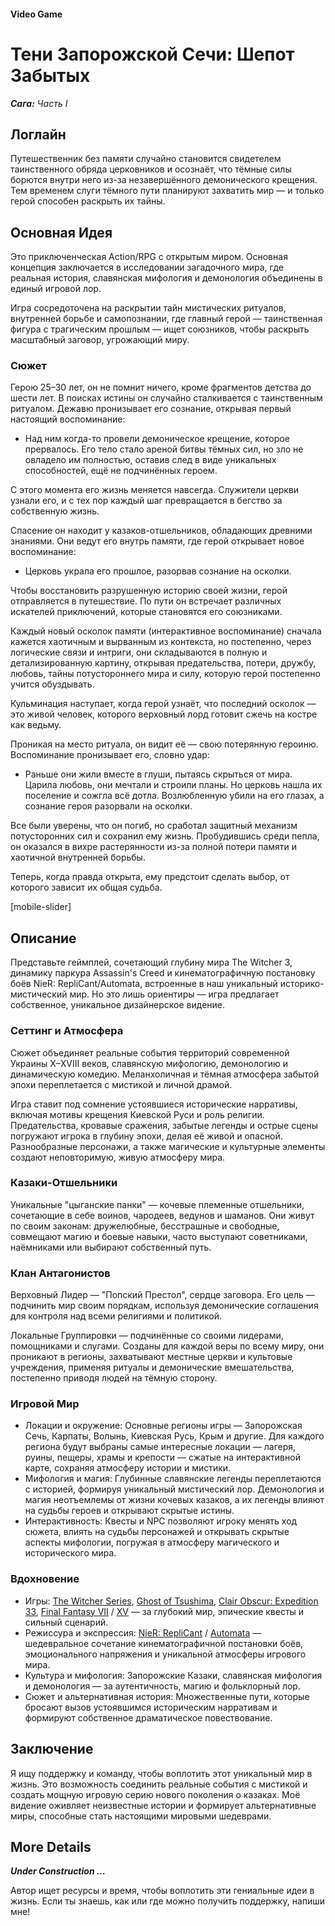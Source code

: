 #### Video Game

# Тени Запорожской Сечи: Шепот Забытых

***Сага:** Часть I*

## Логлайн

Путешественник без памяти случайно становится свидетелем таинственного обряда церковников и осознаёт, что тёмные силы борются внутри него из-за незавершённого демонического крещения. Тем временем слуги тёмного пути планируют захватить мир — и только герой способен раскрыть их тайны.

## Основная Идея

Это приключенческая Action/RPG с открытым миром. Основная концепция заключается в исследовании загадочного мира, где реальная история, славянская мифология и демонология объединены в единый игровой лор.

Игра сосредоточена на раскрытии тайн мистических ритуалов, внутренней борьбе и самопознании, где главный герой — таинственная фигура с трагическим прошлым — ищет союзников, чтобы раскрыть масштабный заговор, угрожающий миру.

### Сюжет

Герою 25–30 лет, он не помнит ничего, кроме фрагментов детства до шести лет. В поисках истины он случайно сталкивается с таинственным ритуалом. Дежавю пронизывает его сознание, открывая первый настоящий воспоминание:

- Над ним когда-то провели демоническое крещение, которое прервалось. Его тело стало ареной битвы тёмных сил, но зло не овладело им полностью, оставив след в виде уникальных способностей, ещё не подчинённых героем.

С этого момента его жизнь меняется навсегда. Служители церкви узнали его, и с тех пор каждый шаг превращается в бегство за собственную жизнь.

Спасение он находит у казаков-отшельников, обладающих древними знаниями. Они ведут его внутрь памяти, где герой открывает новое воспоминание:

- Церковь украла его прошлое, разорвав сознание на осколки.

Чтобы восстановить разрушенную историю своей жизни, герой отправляется в путешествие. По пути он встречает различных искателей приключений, которые становятся его союзниками.

Каждый новый осколок памяти (интерактивное воспоминание) сначала кажется хаотичным и вырванным из контекста, но постепенно, через логические связи и интриги, они складываются в полную и детализированную картину, открывая предательства, потери, дружбу, любовь, тайны потустороннего мира и силу, которую герой постепенно учится обуздывать.

Кульминация наступает, когда герой узнаёт, что последний осколок — это живой человек, которого верховный лорд готовит сжечь на костре как ведьму.

Проникая на место ритуала, он видит её — свою потерянную героиню. Воспоминание пронизывает его, словно удар:

- Раньше они жили вместе в глуши, пытаясь скрыться от мира. Царила любовь, они мечтали и строили планы. Но церковь нашла их поселение и сожгла всё дотла. Возлюбленную убили на его глазах, а сознание героя разорвали на осколки.

Все были уверены, что он погиб, но сработал защитный механизм потусторонних сил и сохранил ему жизнь. Пробудившись среди пепла, он оказался в вихре растерянности из-за полной потери памяти и хаотичной внутренней борьбы.

Теперь, когда правда открыта, ему предстоит сделать выбор, от которого зависит их общая судьба.

[mobile-slider]

## Описание

Представьте геймплей, сочетающий глубину мира The Witcher 3, динамику паркура Assassin's Creed и кинематографичную постановку боёв NieR: RepliCant/Automata, встроенные в наш уникальный историко-мистический мир. Но это лишь ориентиры — игра предлагает собственное, уникальное дизайнерское видение.

### Сеттинг и Атмосфера

Сюжет объединяет реальные события территорий современной Украины X–XVIII веков, славянскую мифологию, демонологию и динамическую комедию. Меланхоличная и тёмная атмосфера забытой эпохи переплетается с мистикой и личной драмой.

Игра ставит под сомнение устоявшиеся исторические нарративы, включая мотивы крещения Киевской Руси и роль религии. Предательства, кровавые сражения, забытые легенды и острые сцены погружают игрока в глубину эпохи, делая её живой и опасной. Разнообразные персонажи, а также магические и культурные элементы создают неповторимую, живую атмосферу мира.

### Казаки-Отшельники

Уникальные "цыганские панки" — кочевые племенные отшельники, сочетающие в себе воинов, чародеев, ведунов и шаманов. Они живут по своим законам: дружелюбные, бесстрашные и свободные, совмещают магию и боевые навыки, часто выступают советниками, наёмниками или выбирают собственный путь.

### Клан Антагонистов

Верховный Лидер — "Попский Престол", сердце заговора. Его цель — подчинить мир своим порядкам, используя демонические соглашения для контроля над всеми религиями и политикой.

Локальные Группировки — подчинённые со своими лидерами, помощниками и слугами. Созданы для каждой веры по всему миру, они проникают в регионы, захватывают местные церкви и культовые учреждения, применяя ритуалы и демонические вмешательства, постепенно приводя людей на тёмную сторону.

### Игровой Мир

- Локации и окружение: Основные регионы игры — Запорожская Сечь, Карпаты, Волынь, Киевская Русь, Крым и другие. Для каждого региона будут выбраны самые интересные локации — лагеря, руины, пещеры, храмы и крепости — сжатые на интерактивной карте, сохраняя атмосферу истории и мистики.
- Мифология и магия: Глубинные славянские легенды переплетаются с историей, формируя уникальный мистический лор. Демонология и магия неотъемлемы от жизни кочевых казаков, а их легенды влияют на судьбы героев и открывают скрытые истины.
- Интерактивность: Квесты и NPC позволяют игроку менять ход сюжета, влиять на судьбы персонажей и открывать скрытые аспекты мифологии, погружая в атмосферу магического и исторического мира.

### Вдохновение

- Игры: [The Witcher Series](https://www.thewitcher.com/ua/en/), [Ghost of Tsushima](https://store.steampowered.com/app/2215430/Ghost_of_Tsushima_DIRECTORS_CUT/), [Clair Obscur: Expedition 33](https://www.expedition33.com/), [Final Fantasy VII](https://store.steampowered.com/app/1462040/FINAL_FANTASY_VII_REMAKE_INTERGRADE/) / [XV](https://store.steampowered.com/app/637650/FINAL_FANTASY_XV_WINDOWS_EDITION/) — за глубокий мир, эпические квесты и сильный сценарий.
- Режиссура и экспрессия: [NieR: RepliCant](https://store.steampowered.com/app/1113560/NieR_Replicant_ver122474487139/) / [Automata](https://store.steampowered.com/app/524220/NieRAutomata/) — шедевральное сочетание кинематографичной постановки боёв, эмоционального напряжения и уникальной атмосферы игрового мира.
- Культура и мифология: Запорожские Казаки, славянская мифология и демонология — за аутентичность, магию и фольклорный лор.
- Сюжет и альтернативная история: Множественные пути, которые бросают вызов устоявшимся историческим нарративам и формируют собственное драматическое повествование.

## Заключение

Я ищу поддержку и команду, чтобы воплотить этот уникальный мир в жизнь. Это возможность соединить реальные события с мистикой и создать мощную игровую серию нового поколения о казаках. Моё видение оживляет неизвестные истории и формирует альтернативные миры, способные стать настоящими мировыми шедеврами.

## More Details

***Under Construction …***

Автор ищет ресурсы и время, чтобы воплотить эти гениальные идеи в жизнь. Если ты знаешь, как или где можно получить поддержку, напиши мне!